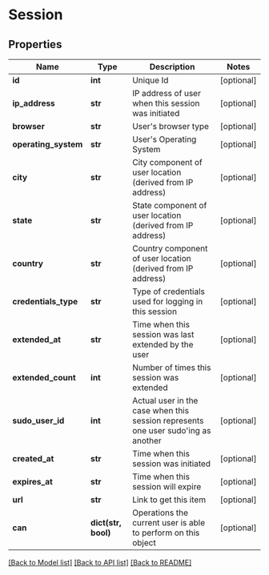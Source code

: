 # Session

## Properties
Name | Type | Description | Notes
------------ | ------------- | ------------- | -------------
**id** | **int** | Unique Id | [optional] 
**ip_address** | **str** | IP address of user when this session was initiated | [optional] 
**browser** | **str** | User&#39;s browser type | [optional] 
**operating_system** | **str** | User&#39;s Operating System | [optional] 
**city** | **str** | City component of user location (derived from IP address) | [optional] 
**state** | **str** | State component of user location (derived from IP address) | [optional] 
**country** | **str** | Country component of user location (derived from IP address) | [optional] 
**credentials_type** | **str** | Type of credentials used for logging in this session | [optional] 
**extended_at** | **str** | Time when this session was last extended by the user | [optional] 
**extended_count** | **int** | Number of times this session was extended | [optional] 
**sudo_user_id** | **int** | Actual user in the case when this session represents one user sudo&#39;ing as another | [optional] 
**created_at** | **str** | Time when this session was initiated | [optional] 
**expires_at** | **str** | Time when this session will expire | [optional] 
**url** | **str** | Link to get this item | [optional] 
**can** | **dict(str, bool)** | Operations the current user is able to perform on this object | [optional] 

[[Back to Model list]](../README.md#documentation-for-models) [[Back to API list]](../README.md#documentation-for-api-endpoints) [[Back to README]](../README.md)


